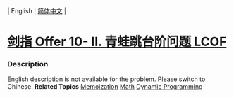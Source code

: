 | English | [简体中文](README.md) |

# [剑指 Offer 10- II. 青蛙跳台阶问题  LCOF](https://leetcode.cn/problems/qing-wa-tiao-tai-jie-wen-ti-lcof)
 ### Description
English description is not available for the problem. Please switch to Chinese.
**Related Topics**  [Memoization](https://leetcode.cn/tag/memoization) [Math](https://leetcode.cn/tag/math) [Dynamic Programming](https://leetcode.cn/tag/dynamic-programming) 